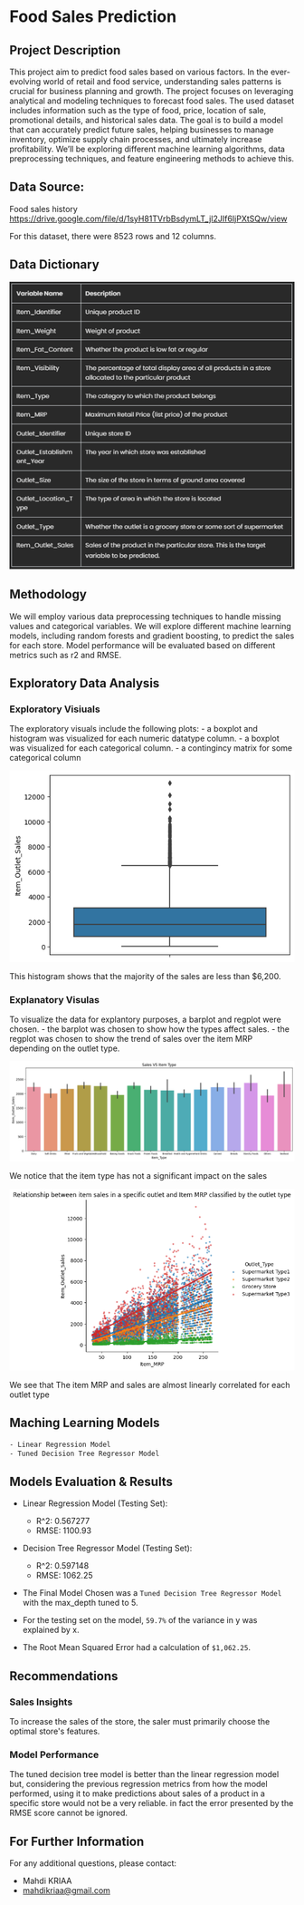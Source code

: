 # Food Sales Prediction

## Project Description
This project aim to predict food sales based on various factors. In the ever-evolving world of retail and food service, understanding sales patterns is crucial for business planning and growth. The project focuses on leveraging analytical and modeling techniques to forecast food sales. The used dataset includes information such as the type of food, price, location of sale, promotional details, and historical sales data. The goal is to build a model that can accurately predict future sales, helping businesses to manage inventory, optimize supply chain processes, and ultimately increase profitability. We’ll be exploring different machine learning algorithms, data preprocessing techniques, and feature engineering methods to achieve this.

## Data Source: 
Food sales history
https://drive.google.com/file/d/1syH81TVrbBsdymLT_jl2JIf6IjPXtSQw/view

For this dataset, there were 8523 rows and 12 columns.

## Data Dictionary

<p align = "center"> 
  <img src = https://github.com/Mahdi-Kriaa/food_sales_prediction/blob/main/Images/data_dictionary.PNG>
</p>


## Methodology

We will employ various data preprocessing techniques to handle missing values and categorical variables. We will explore different machine learning models, including random forests and gradient boosting, to predict the sales for each store. Model performance will be evaluated based on different metrics such as r2 and RMSE.

## Exploratory Data Analysis

### Exploratory Visiuals

The exploratory visuals include the following plots:
    - a boxplot and histogram was visualized for each numeric datatype column. 
    - a boxplot was visualized for each categorical column.
    - a contingincy matrix for some categorical column
    

<p align = "center"> 
  <img src = "https://github.com/Mahdi-Kriaa/food_sales_prediction/blob/main/Images/sales_boxplot.png">
</p>

This histogram shows that the majority of the sales are less than $6,200.


 ### Explanatory Visulas
 
To visualize the data for explantory purposes, a barplot and regplot were chosen.
    - the barplot was chosen to show how the types affect sales. 
    - the regplot was chosen to show the trend of sales over the item MRP depending on the outlet type.

<p align = "center"> 
  <img src = "https://github.com/Mahdi-Kriaa/food_sales_prediction/blob/main/Images/ItemType_VS_Sales.png">
</p>


We notice that the item type has not a significant impact on the sales


<p align = "center"> 
  <img src = "https://github.com/Mahdi-Kriaa/food_sales_prediction/blob/main/Images/ItemMRP_VS_Sales.png">
</p>


We see that The item MRP and sales are almost linearly correlated for each outlet type

## Maching Learning Models

    - Linear Regression Model
    - Tuned Decision Tree Regressor Model
    
## Models Evaluation & Results

- Linear Regression Model (Testing Set):
  - R^2: 0.567277
  - RMSE: 1100.93

- Decision Tree Regressor Model (Testing Set):
  - R^2: 0.597148
  - RMSE: 1062.25


- The Final Model Chosen was a `Tuned Decision Tree Regressor Model` with the max_depth tuned to 5.
- For the testing set on the model, `59.7%` of the variance in y was explained by x. 
- The Root Mean Squared Error had a calculation of `$1,062.25`.

## Recommendations

### Sales Insights

To increase the sales of the store, the saler must primarily choose the optimal store's features.

### Model Performance

The tuned decision tree model is better than the linear regression model but, considering the previous regression metrics from how the model performed, using it to make predictions about sales of a product in a specific store would not be a very reliable. in fact the error presented by the RMSE score cannot be ignored.



## For Further Information

For any additional questions, please contact:
- Mahdi KRIAA
- mahdikriaa@gmail.com
